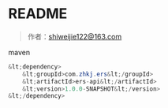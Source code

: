 # README

> 作者：shiweijie122@163.com

maven
```java
&lt;dependency>
	&lt;groupId>com.zhkj.ers&lt;/groupId>
	&lt;artifactId>ers-api&lt;/artifactId>
	&lt;version>1.0.0-SNAPSHOT&lt;/version>
&lt;/dependency>
```